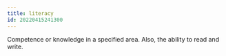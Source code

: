 ```yaml
---
title: literacy
id: 20220415241300
---
```


Competence or knowledge in a specified area. Also, the ability to read and write.

